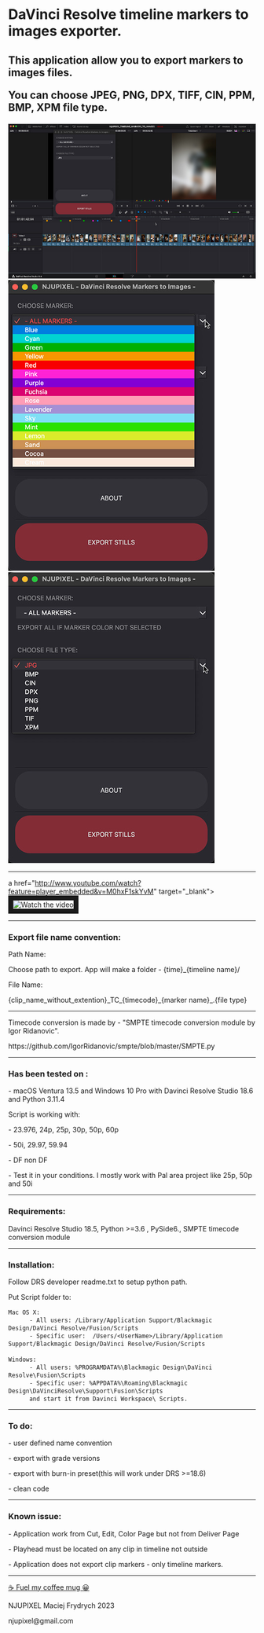 <h1>DaVinci Resolve timeline markers to images exporter. </h1>

<p><h2>This application allow you to export markers to images files.</p>
<p> You can choose JPEG, PNG, DPX, TIFF, CIN, PPM, BMP, XPM file type.</p></h2>

![Timeline markers](img/still_exporter_timeline.jpg)
![File type](img/still_exporter_markers.jpg)
![Markers](img/still_exporter_file_type.jpg)

---
a href="http://www.youtube.com/watch?feature=player_embedded&v=M0hxF1skYvM" target="_blank">
 <img src="http://img.youtube.com/vi/M0hxF1skYvM/mqdefault.jpg" alt="Watch the video" width="1024" height="576" border="10" />
</a>

---
<h3>Export file name convention:</h3>

<p>Path Name:</p>
<p>Choose path to export. App will make a folder - {time}_{timeline name}/</p>
<p>File Name:</p>
<p>{clip_name_without_extention}_TC_{timecode}_{marker name}_.{file type}</p>

---
<p>
<p>Timecode conversion is made by - "SMPTE timecode conversion module by Igor Ridanovic".</p>
<p>https://github.com/IgorRidanovic/smpte/blob/master/SMPTE.py</p>
</p>

---
<h3>Has been tested on :</h3>
<p>- macOS Ventura 13.5 and Windows 10 Pro with Davinci Resolve Studio 18.6 and Python 3.11.4</p>
<p>Script is working with:</p>
</p>- 23.976, 24p, 25p, 30p, 50p, 60p</p>
<p>- 50i, 29.97, 59.94</p>
<p>- DF non DF </p>
<p>- Test it in your conditions. I mostly work with Pal area project like 25p, 50p and 50i</p>

---
<h3>Requirements:</h3>
<p>Davinci Resolve Studio 18.5, Python >=3.6 , PySide6., SMPTE timecode conversion module</p>

---
<h3>Installation:</h3>

<p>Follow DRS developer readme.txt to setup python path.</p>
<p>Put Script folder to:</p>

>
    Mac OS X:
          - All users: /Library/Application Support/Blackmagic Design/DaVinci Resolve/Fusion/Scripts
          - Specific user:  /Users/<UserName>/Library/Application Support/Blackmagic Design/DaVinci Resolve/Fusion/Scripts

    Windows:
          - All users: %PROGRAMDATA%\Blackmagic Design\DaVinci Resolve\Fusion\Scripts
          - Specific user: %APPDATA%\Roaming\Blackmagic Design\DaVinciResolve\Support\Fusion\Scripts
          and start it from Davinci Workspace\ Scripts.
>

---
<h3>To do:</h3>
    <p>- user defined name convention</p>
    <p>- export with grade versions</p>
    <p>- export with burn-in preset(this will work under DRS >=18.6)</p>
    <p>- clean code</p>

---
<h3>Known issue:</h3>
    <p>- Application work from Cut, Edit, Color Page but not from Deliver Page</p>
    <p>- Playhead must be located on any clip in timeline not outside</p>
    <p>- Application does not export clip markers - only timeline markers.</p>


---


[☕️ Fuel my coffee mug 😀](https://www.paypal.com/paypalme/njupixel)


<p>NJUPIXEL Maciej Frydrych 2023</p>
<p>njupixel@gmail.com</p>
